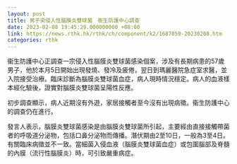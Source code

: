 ```yaml
---
layout: post
title: 男子染侵入性腦膜炎雙球菌　衞生防護中心調查
date: 2023-02-08 19:45:29.000000000 +08:00
link: https://news.rthk.hk/rthk/ch/component/k2/1687059-20230208.htm
categories: rthk
---
```


衞生防護中心正調查一宗侵入性腦膜炎雙球菌感染個案，涉及有長期病患的57歲男子，他於本月5日開始出現發燒、發冷及疲倦，翌日到瑪麗醫院急症室求醫，並入院接受治療。臨床診斷為腦膜炎雙球菌血症，病人現時情況穩定。病人的血液樣本經化驗後，證實對腦膜炎雙球菌呈陽性反應。

初步調查顯示，病人近期沒有外遊，家居接觸者至今沒有出現病徵。衞生防護中心的調查仍在進行。

發言人表示，腦膜炎雙球菌感染是由腦膜炎雙球菌所引起，主要經由直接接觸帶菌者的呼吸道分泌物，包括口鼻分泌物而傳播。潛伏期由2至10日，一般為3至4日。有關臨床病徵並不一致。當細菌入侵血液（腦膜炎雙球菌血症）或包圍腦部及脊髓的內膜（流行性腦膜炎）時，可引致嚴重病症。
